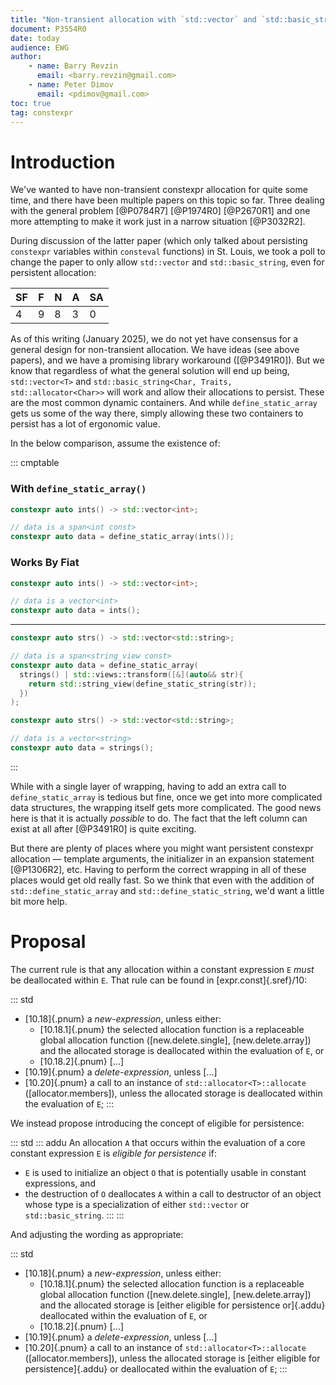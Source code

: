 ```yaml
---
title: "Non-transient allocation with `std::vector` and `std::basic_string`"
document: P3554R0
date: today
audience: EWG
author:
    - name: Barry Revzin
      email: <barry.revzin@gmail.com>
    - name: Peter Dimov
      email: <pdimov@gmail.com>
toc: true
tag: constexpr
---
```


# Introduction

We've wanted to have non-transient constexpr allocation for quite some time, and there have been multiple papers on this topic so far. Three dealing with the general problem [@P0784R7] [@P1974R0] [@P2670R1] and one more attempting to make it work just in a narrow situation [@P3032R2].

During discussion of the latter paper (which only talked about persisting `constexpr` variables within `consteval` functions) in St. Louis, we took a poll to change the paper to only allow `std::vector` and `std::basic_string`, even for persistent allocation:

|SF|F|N|A|SA|
|-|-|-|-|-|
|4|9|8|3|0|

As of this writing (January 2025), we do not yet have consensus for a general design for non-transient allocation. We have ideas (see above papers), and we have a promising library workaround ([@P3491R0]). But we know that regardless of what the general solution will end up being, `std::vector<T>` and `std::basic_string<Char, Traits, std::allocator<Char>>` will work and allow their allocations to persist. These are the most common dynamic containers. And while `define_static_array` gets us some of the way there, simply allowing these two containers to persist has a lot of ergonomic value.

In the below comparison, assume the existence of:

::: cmptable

### With `define_static_array()`
```cpp
constexpr auto ints() -> std::vector<int>;

// data is a span<int const>
constexpr auto data = define_static_array(ints());
```

### Works By Fiat
```cpp
constexpr auto ints() -> std::vector<int>;

// data is a vector<int>
constexpr auto data = ints();
```

---

```cpp
constexpr auto strs() -> std::vector<std::string>;

// data is a span<string_view const>
constexpr auto data = define_static_array(
  strings() | std::views::transform([&](auto&& str){
    return std::string_view(define_static_string(str));
  })
);
```

```cpp
constexpr auto strs() -> std::vector<std::string>;

// data is a vector<string>
constexpr auto data = strings();
```

:::

While with a single layer of wrapping, having to add an extra call to `define_static_array` is tedious but fine, once we get into more complicated data structures, the wrapping itself gets more complicated. The good news here is that it is actually _possible_ to do. The fact that the left column can exist at all after [@P3491R0] is quite exciting.

But there are plenty of places where you might want persistent constexpr allocation — template arguments, the initializer in an expansion statement [@P1306R2], etc. Having to perform the correct wrapping in all of these places would get old really fast. So we think that even with the addition of `std::define_static_array` and `std::define_static_string`, we'd want a little bit more help.

# Proposal

The current rule is that any allocation within a constant expression `E` _must_ be deallocated within `E`. That rule can be found in [expr.const]{.sref}/10:

::: std
* [10.18]{.pnum} a *new-expression*, unless either:
    * [10.18.1]{.pnum} the selected allocation function is a replaceable global allocation function ([new.delete.single], [new.delete.array]) and the allocated storage is deallocated within the evaluation of `E`, or
    * [10.18.2]{.pnum} [...]
* [10.19]{.pnum} a *delete-expression*, unless [...]
* [10.20]{.pnum} a call to an instance of `std​::​allocator<T>​::​allocate` ([allocator.members]), unless the allocated storage is deallocated within the evaluation of `E`;
:::

We instead propose introducing the concept of eligible for persistence:

::: std
::: addu
An allocation `A` that occurs within the evaluation of a core constant expression `E` is _eligible for persistence_ if:

* `E` is used to initialize an object `O` that is potentially usable in constant expressions, and
* the destruction of `O` deallocates `A` within a call to destructor of an object whose type is a specialization of either `std::vector` or `std::basic_string`.
:::
:::

And adjusting the wording as appropriate:

::: std
* [10.18]{.pnum} a *new-expression*, unless either:
    * [10.18.1]{.pnum} the selected allocation function is a replaceable global allocation function ([new.delete.single], [new.delete.array]) and the allocated storage is [either eligible for persistence or]{.addu} deallocated within the evaluation of `E`, or
    * [10.18.2]{.pnum} [...]
* [10.19]{.pnum} a *delete-expression*, unless [...]
* [10.20]{.pnum} a call to an instance of `std​::​allocator<T>​::​allocate` ([allocator.members]), unless the allocated storage is [either eligible for persistence]{.addu} or deallocated within the evaluation of `E`;
:::